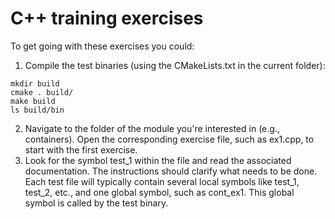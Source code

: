 # C++ training exercises

To get going with these exercises you could:
1. Compile the test binaries (using the CMakeLists.txt in the current folder):
```
mkdir build
cmake . build/
make build
ls build/bin
```
2. Navigate to the folder of the module you're interested in (e.g., containers). Open the corresponding exercise file, such as ex1.cpp, to start with the first exercise.
3. Look for the symbol test_1 within the file and read the associated documentation. The instructions should clarify what needs to be done. Each test file will typically contain several local symbols like test_1, test_2, etc., and one global symbol, such as cont_ex1. This global symbol is called by the test binary.
